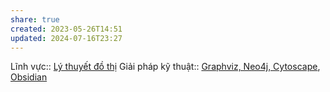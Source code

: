 ```yaml
---
share: true
created: 2023-05-26T14:51
updated: 2024-07-16T23:27
---
```

Lĩnh vực:: [Lý thuyết đồ thị](../L%C4%A9nh%20v%E1%BB%B1c/L%C3%BD%20thuy%E1%BA%BFt%20%C4%91%E1%BB%93%20th%E1%BB%8B.md)
Giải pháp kỹ thuật:: [Graphviz, Neo4j, Cytoscape](../Gi%E1%BA%A3i%20ph%C3%A1p%20k%E1%BB%B9%20thu%E1%BA%ADt/Nghi%C3%AAn%20c%E1%BB%A9u/Graphviz,%20Neo4j,%20Cytoscape.md), [Obsidian](%F0%9F%93%90%20D%E1%BB%B1%20%C3%A1n/C%C3%A1c%20bu%E1%BB%95i%20%C4%91%C3%A1p%20%E1%BB%A9ng%20nhu%20c%E1%BA%A7u%20h%E1%BB%8Dc%20c%C3%A1ch%20s%E1%BB%AD%20d%E1%BB%A5ng%20c%C3%B4ng%20c%E1%BB%A5%20v%C3%A0%20t%C6%B0%20duy%20l%E1%BA%ADp%20tr%C3%ACnh%20cho%20nhu%20c%E1%BA%A7u%20c%C3%B4ng%20vi%E1%BB%87c/1%20Nhu%20c%E1%BA%A7u/Gi%E1%BA%A3i%20ph%C3%A1p%20k%E1%BB%B9%20thu%E1%BA%ADt/Obsidian.md) 